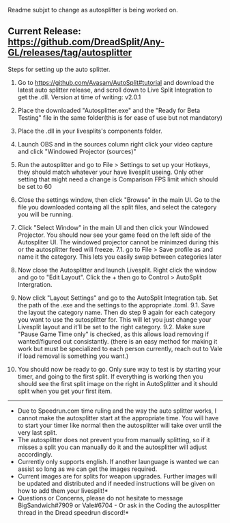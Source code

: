 Readme subjxt to change as autosplitter is being worked on.

Current Release: https://github.com/DreadSplit/Any-GL/releases/tag/autosplitter
-------------------------------------------------------------------------------------------------------------------------------------------------------------
Steps for setting up the auto splitter.

1. Go to https://github.com/Avasam/AutoSplit#tutorial and download the latest auto splitter release, and scroll down to Live Split Integration to get the .dll. Version at time of writing: v2.0.1

2. Place the downloaded "Autosplitter.exe" and the "Ready for Beta Testing" file in the same folder(this is for ease of use but not mandatory)

3. Place the .dll in your livesplits's components folder. 

4. Launch OBS and in the sources column right click your video capture and click "Windowed Projector (sources)"

5. Run the autosplitter and go to File > Settings to set up your Hotkeys, they should match whatever your have livesplit useing. Only other setting that might need a change is Comparison FPS limit which should be set to 60

6. Close the settings window, then click "Browse" in the main UI. Go to the file you downloaded containg all the split files, and select the category you will be running.

7. Click "Select Window" in the main UI and then click your Windowed Projector. You should now see your game feed on the left side of the Autospliter UI. The windowed projector cannot be minimzed during this or the autosplitter feed will freeze.
  7.1. go to File > Save profile as and name it the category. This lets you easily swap between categories later

8. Now close the Autosplitter and launch Livesplit. Right click the window and go to "Edit Layout". Click the + then go to Control > AutoSplit Intergration.

9. Now click "Layout Settings" and go to the AutoSplit Integration tab. Set the path of the .exe and the settings to the appropriate .toml.
  9.1. Save the layout the category name. Then do step 9 again for each category you want to use the sutosplitter for. This will let you just change your Livesplit layout and it'll be set to the right category.
  9.2. Make sure "Pause Game Time only" is checked, as this allows load removing if wanted/figured out consistantly. (there is an easy method for making it work but must be specialized to each person currently, reach out to Vale if load removal is something you want.)
  
10. You should now be ready to go. Only sure way to test is by starting your timer, and going to the first split. If everything is working then you should see the first split image on the right in AutoSplitter and it should split when you get your first item.

-------------------------------------------------------------------------------------------------------------------------------------------------------------
* Due to Speedrun.com time ruling and the way the auto splitter works, I cannot make the autosplitter start at the appropriate time. You will have to start your timer like normal then the autosplitter will take over until the very last split.
* The autosplitter does not prevent you from manually splitting, so if it misses a split you can manually do it and the autosplitter will adjust accordingly.
* Currently only supports english. If another launguage is wanted we can assist so long as we can get the images required.
* Current images are for splits for weapon upgrades. Further images will be updated and distributed and if needed instructions will be given on how to add them your livesplit!*
* Questions or Concerns, please do not hesitate to message BigSandwich#7909 or Vale#6704 - Or ask in the Coding the autosplitter thread in the Dread speedrun discord!*
